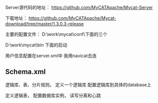 Server源代码的地址：
https://github.com/MyCATApache/Mycat-Server

下载地址：
https://github.com/MyCATApache/Mycat-download/tree/master/1.3.0.3-release

主要的配置文件：
D:\work\mycat\conf\下面的三个

D:\work\mycat\bin 下面的启动

用户信息配置在server.xml中
我用navicat去连

## Schema.xml
逻辑库、表、分片规则。
<schema name="TESTDB" checkSQLschema="false" sqlMaxLimit="100"></schema>
定义一个逻辑库
<dataNode name="dn1" dataHost="localhost1" database="db1" />
配置逻辑库到具体的database上
<table name="hotnews" primaryKey="ID" dataNode="dn1,dn2"
			rule="mod-long" />
定义逻辑表，
<dataHost name="localhost1" maxCon="1000" minCon="10" balance="0"
		writeType="0" dbType="mysql" dbDriver="native">
配置数据库实例， 读写分离和心跳

